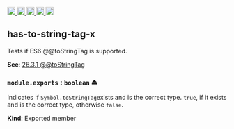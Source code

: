 <a href="https://travis-ci.org/Xotic750/has-to-string-tag-x"
  title="Travis status">
<img
  src="https://travis-ci.org/Xotic750/has-to-string-tag-x.svg?branch=master"
  alt="Travis status" height="18">
</a>
<a href="https://david-dm.org/Xotic750/has-to-string-tag-x"
  title="Dependency status">
<img src="https://david-dm.org/Xotic750/has-to-string-tag-x/status.svg"
  alt="Dependency status" height="18"/>
</a>
<a
  href="https://david-dm.org/Xotic750/has-to-string-tag-x?type=dev"
  title="devDependency status">
<img src="https://david-dm.org/Xotic750/has-to-string-tag-x/dev-status.svg"
  alt="devDependency status" height="18"/>
</a>
<a href="https://badge.fury.io/js/has-to-string-tag-x"
  title="npm version">
<img src="https://badge.fury.io/js/has-to-string-tag-x.svg"
  alt="npm version" height="18">
</a>
<a href="https://www.jsdelivr.com/package/npm/has-to-string-tag-x"
  title="jsDelivr hits">
<img src="https://data.jsdelivr.com/v1/package/npm/has-to-string-tag-x/badge?style=rounded"
  alt="jsDelivr hits" height="18">
</a>

<a name="module_has-to-string-tag-x"></a>

## has-to-string-tag-x

Tests if ES6 @@toStringTag is supported.

**See**: [26.3.1 @@toStringTag](http://www.ecma-international.org/ecma-262/6.0/#sec-@@tostringtag)  

<a name="exp_module_has-to-string-tag-x--module.exports"></a>

### `module.exports` : <code>boolean</code> ⏏

Indicates if `Symbol.toStringTag`exists and is the correct type.
`true`, if it exists and is the correct type, otherwise `false`.

**Kind**: Exported member
